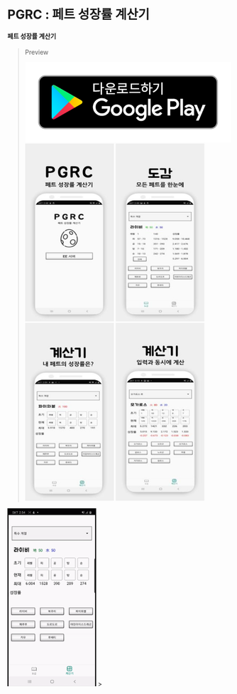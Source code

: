 # PGRC : 페트 성장률 계산기
#### 페트 성장률 계산기 
>Preview<p>
<img src="/preview/pgrc-google-play-badge.png"/> <br/>
<img src="/preview/PGRC_server_crop_320.jpg" width="200px" height="400px"/> <img src="/preview/PGRC_collection_320.jpg" width="200px" height="400px"/> <img src="/preview/PGRC_calculation1_320.jpg" width="200px" height="400px"/> <img src="/preview/PGRC_calculation2_320.jpg" width="200px" height="400px"/></p>
<img src="/preview/pgrc_calculation.gif" width="200px" height="400px"/>
>

#### 